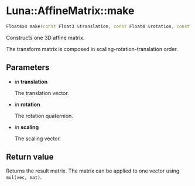 # Luna::AffineMatrix::make

```c++
Float4x4 make(const Float3 &translation, const Float4 &rotation, const Float3 &scaling)
```

Constructs one 3D affine matrix. 

The transform matrix is composed in scaling-rotation-translation order. 

## Parameters
* *in* **translation**

    The translation vector. 

* *in* **rotation**

    The rotation quaternion. 

* *in* **scaling**

    The scaling vector. 

## Return value
Returns the result matrix. The matrix can be applied to one vector using `mul(vec, mat)`. 

